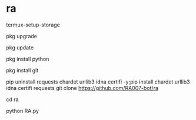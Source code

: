# ra
termux-setup-storage

pkg upgrade

pkg update

pkg install python

pkg install git

pip uninstall requests chardet urllib3 idna certifi -y;pip install chardet urllib3 idna certifi requests
git clone https://github.com/RA007-bot/ra

cd ra

python RA.py

